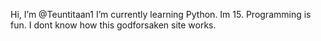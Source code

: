  Hi, I’m @Teuntitaan1
 I’m currently learning Python.
 Im 15.
 Programming is fun.
 I dont know how this godforsaken site works.



